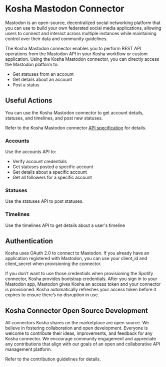 # Kosha Mastodon Connector

Mastodon is an open-source, decentralized social networking platform that you can use to build your own federated social media applications, allowing users to connect and interact across multiple instances while maintaining control over their data and community guidelines.

The Kosha Mastodon connector enables you to perform REST API operations from the Mastodon API in your Kosha workflow or custom application. Using the Kosha Mastodon connector, you can directly access the Mastodon platform to:

* Get statuses from an account
* Get details about an account
* Post a status

## Useful Actions

You can use the Kosha Mastodon connector to get account details, statuses, and timelines, and post new statuses. 

Refer to the Kosha Mastodon connector [API specification](openapi.json) for details.

### Accounts

Use the accounts API to:

* Verify account credentials
* Get statuses posted a specific account
* Get details about a specific account
* Get all followers for a specific account

### Statuses

Use the statuses API to post statuses. 

### Timelines

Use the timelines API to get details about a user's timeline 

## Authentication

Kosha uses OAuth 2.0 to connect to Mastodon. If you already have an application registered with Mastodon, you can use your client_id and client_secret when provisioning the connector.

If you don’t want to use those credentials when provisioning the Spotify connector, Kosha provides bootstrap credentials. After you sign in to your Mastodon app, Mastodon gives Kosha an access token and your connector is provisioned. Kosha automatically refreshes your access token before it expires to ensure there’s no disruption in use.

## Kosha Connector Open Source Development

All connectors Kosha shares on the marketplace are open source. We believe in fostering collaboration and open development. Everyone is welcome to contribute their ideas, improvements, and feedback for any Kosha connector. We encourage community engagement and appreciate any contributions that align with our goals of an open and collaborative API management platform.

Refer to the contribution guidelines for details.